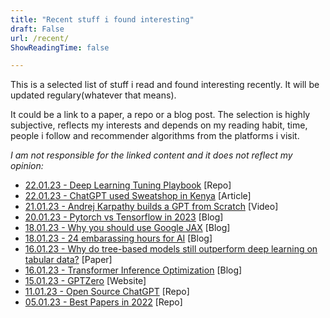 ```yaml
---
title: "Recent stuff i found interesting"
draft: False
url: /recent/
ShowReadingTime: false

---
```


This is a selected list of stuff i read and found interesting recently. It will be updated regulary(whatever that means).

It could be a link to a paper, a repo or a blog post. The selection is highly subjective, reflects my interests and depends on my reading habit, time, people i follow and recommender algorithms from the platforms i visit. 

*I am not responsible for the linked content and it does not reflect my opinion:*

* [22.01.23 - Deep Learning Tuning Playbook](https://github.com/google-research/tuning_playbook/blob/main/README.md) [Repo]
* [22.01.23 - ChatGPT used Sweatshop in Kenya](https://time.com/6247678/openai-chatgpt-kenya-workers/) [Article]
* [21.01.23 - Andrej Karpathy builds a GPT from Scratch](https://www.youtube.com/watch?v=kCc8FmEb1nY) [Video]
* [20.01.23 - Pytorch vs Tensorflow in 2023](https://thenextweb.com/news/why-tensorflow-for-python-is-dying-a-slow-death) [Blog]
* [18.01.23 - Why you should use Google JAX](https://www.assemblyai.com/blog/why-you-should-or-shouldnt-be-using-jax-in-2023/) [Blog]
* [18.01.23 - 24 embarassing hours for AI](https://garymarcus.substack.com/p/24-seriously-embarrassing-hours-for?sd=pf) [Blog]
* [16.01.23 - Why do tree-based models still outperform deep learning on tabular data?](https://arxiv.org/abs/2207.08815) [Paper]
* [16.01.23 - Transformer Inference Optimization](https://lilianweng.github.io/posts/2023-01-10-inference-optimization/) [Blog]
* [15.01.23 - GPTZero](https://gptzero.me) [Website]
* [11.01.23 - Open Source ChatGPT](https://github.com/lucidrains/PaLM-rlhf-pytorch) [Repo]
* [05.01.23 - Best Papers in 2022](https://github.com/louisfb01/best_AI_papers_2022) [Repo]